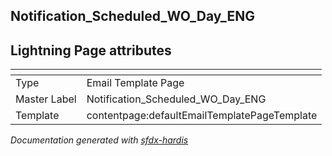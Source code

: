 ## Notification_Scheduled_WO_Day_ENG

## Lightning Page attributes

|<!-- -->|<!-- -->|
|:---|:---|
|Type| Email Template Page|
|Master Label|Notification_Scheduled_WO_Day_ENG|
|Template|contentpage:defaultEmailTemplatePageTemplate|




<!-- Page description -->


_Documentation generated with [sfdx-hardis](https://sfdx-hardis.cloudity.com)_
